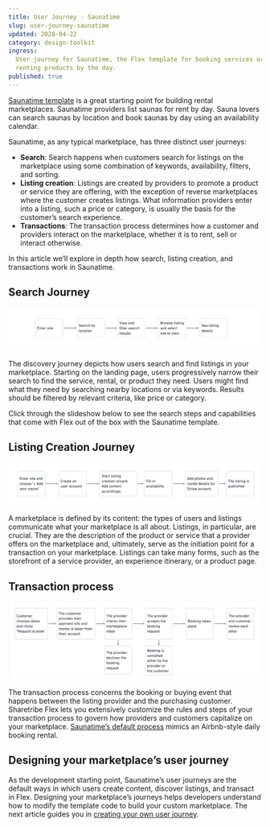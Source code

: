 ```yaml
---
title: User Journey - Saunatime
slug: user-journey-saunatime
updated: 2020-04-22
category: design-toolkit
ingress:
  User journey for Saunatime, the Flex template for booking services or
  renting products by the day.
published: true
---
```


[Saunatime template](/operator-guides/concepts/#flex-templates-for-web-ftw)
is a great starting point for building rental marketplaces. Saunatime
providers list saunas for rent by day. Sauna lovers can search saunas by
location and book saunas by day using an availability calendar.

Saunatime, as any typical marketplace, has three distinct user journeys:

- **Search**: Search happens when customers search for listings on the
  marketplace using some combination of keywords, availability, filters,
  and sorting.
- **Listing creation**: Listings are created by providers to promote a
  product or service they are offering, with the exception of reverse
  marketplaces where the customer creates listings. What information
  providers enter into a listing, such a price or category, is usually
  the basis for the customer’s search experience.
- **Transactions**: The transaction process determines how a customer
  and providers interact on the marketplace, whether it is to rent, sell
  or interact otherwise.

In this article we’ll explore in depth how search, listing creation, and
transactions work in Saunatime.

## Search Journey

![Content Creation Journey](discovery-journey.png)

The discovery journey depicts how users search and find listings in your
marketplace. Starting on the landing page, users progressively narrow
their search to find the service, rental, or product they need. Users
might find what they need by searching nearby locations or via keywords.
Results should be filtered by relevant criteria, like price or category.

Click through the slideshow below to see the search steps and
capabilities that come with Flex out of the box with the Saunatime
template.

<discoverycarousel title="Discovery journey">

</discoverycarousel>

## Listing Creation Journey

![Content Creation Journey](content-creation-journey.png)

A marketplace is defined by its content: the types of users and listings
communicate what your marketplace is all about. Listings, in particular,
are crucial. They are the description of the product or service that a
provider offers on the marketplace and, ultimately, serve as the
initiation point for a transaction on your marketplace. Listings can
take many forms, such as the storefront of a service provider, an
experience itinerary, or a product page.

<contentcreationcarousel title="Content creation journey">

</contentcreationcarousel>

## Transaction process

![Content Creation Journey](transaction-process.png)

The transaction process concerns the booking or buying event that
happens between the listing provider and the purchasing customer.
Sharetribe Flex lets you extensively customize the rules and steps of
your transaction process to govern how providers and customers
capitalize on your marketplace.
[Saunatime’s default process](/concepts/transaction-process/) mimics an
Airbnb-style daily booking rental.

<transactionprocesscarousel title="Transaction process">

</transactionprocesscarousel>

## Designing your marketplace’s user journey

As the development starting point, Saunatime’s user journeys are the
default ways in which users create content, discover listings, and
transact in Flex. Designing your marketplace’s journeys helps developers
understand how to modify the template code to build your custom
marketplace. The next article guides you in
[creating your own user journey](/design-toolkit/your-user-journey-a-guide/).
